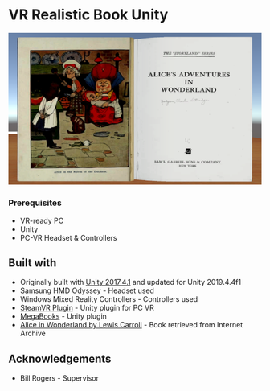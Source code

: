 # VR Realistic Book Unity

<p align="center">
  <img src=bookImage.png>
</p>

### Prerequisites

* VR-ready PC
* Unity
* PC-VR Headset & Controllers

## Built with

* Originally built with [Unity 2017.4.1](https://unity3d.com/get-unity/download/archive) and updated for Unity 2019.4.4f1
* Samsung HMD Odyssey - Headset used
* Windows Mixed Reality Controllers - Controllers used
* [SteamVR Plugin](https://assetstore.unity.com/packages/tools/integration/steamvr-plugin-32647) - Unity plugin for PC VR
* [MegaBooks](https://assetstore.unity.com/packages/tools/modeling/megabook-17826) - Unity plugin
* [Alice in Wonderland by Lewis Carroll](https://archive.org/details/caralic) - Book retrieved from Internet Archive

## Acknowledgements

* Bill Rogers - Supervisor
